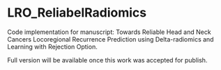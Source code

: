 # LRO_ReliabelRadiomics
Code implementation for manuscript: Towards Reliable Head and Neck Cancers Locoregional Recurrence Prediction using Delta-radiomics and Learning with Rejection Option.

Full version will be available once this work was accepted for publish.
